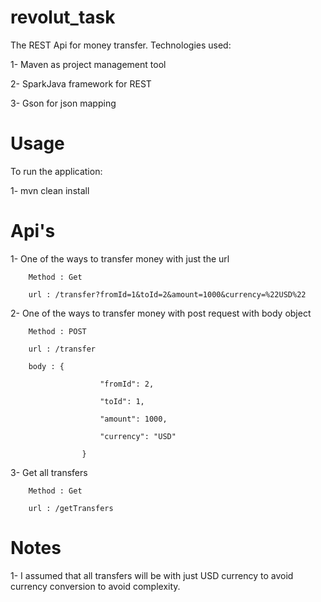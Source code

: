 # revolut_task
The REST Api for money transfer. Technologies used:

1- Maven as project management tool

2- SparkJava framework for REST

3- Gson for json mapping


# Usage

To run the application:

1- mvn clean install


# Api's

1- One of the ways to transfer money with just the url

		Method : Get
		
		url : /transfer?fromId=1&toId=2&amount=1000&currency=%22USD%22
		
2- One of the ways to transfer money with post request with body object

		Method : POST
		
		url : /transfer
		
		body : {
		
						"fromId": 2,
						
						"toId": 1,
						
						"amount": 1000,
						
						"currency": "USD"
						
					}
3- Get all transfers

		Method : Get
		
		url : /getTransfers
					
# Notes

1- I assumed that all transfers will be with just USD currency to avoid currency conversion to avoid complexity. 
		
